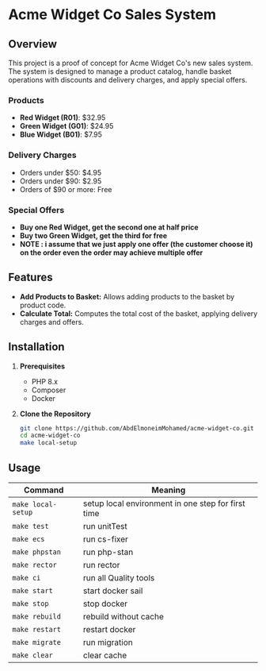 # Acme Widget Co Sales System

## Overview

This project is a proof of concept for Acme Widget Co's new sales system. The system is designed to manage a product catalog, handle basket operations with discounts and delivery charges, and apply special offers.

### Products

- **Red Widget (R01)**: $32.95
- **Green Widget (G01)**: $24.95
- **Blue Widget (B01)**: $7.95

### Delivery Charges

- Orders under $50: $4.95
- Orders under $90: $2.95
- Orders of $90 or more: Free

### Special Offers

- **Buy one Red Widget, get the second one at half price**
- **Buy two Green Widget, get the third for free**
- **NOTE : i assume that we just apply one offer (the customer choose it) on the order even the order may achieve multiple offer**

## Features

- **Add Products to Basket:** Allows adding products to the basket by product code.
- **Calculate Total:** Computes the total cost of the basket, applying delivery charges and offers.


## Installation

1. **Prerequisites**

   - PHP 8.x
   - Composer
   - Docker


2. **Clone the Repository**

   ```bash
   git clone https://github.com/AbdElmoneimMohamed/acme-widget-co.git
   cd acme-widget-co
   make local-setup

## Usage

| Command            | Meaning                                            |
|--------------------|----------------------------------------------------|
| `make local-setup` | setup local environment in one step for first time |
| `make test`        | run unitTest                                       | 
| `make ecs`         | run cs-fixer                                       |
| `make phpstan`     | run php-stan                                       |
| `make rector`      | run rector                                         |
| `make ci`          | run all Quality tools  
| `make start`       | start docker sail                                  |
| `make stop`        | stop docker                                        |
| `make rebuild`     | rebuild without cache                              |
| `make restart`     | restart docker                                     |
| `make migrate`     | run migration                                      |
| `make clear`       | clear cache                                        |


    
